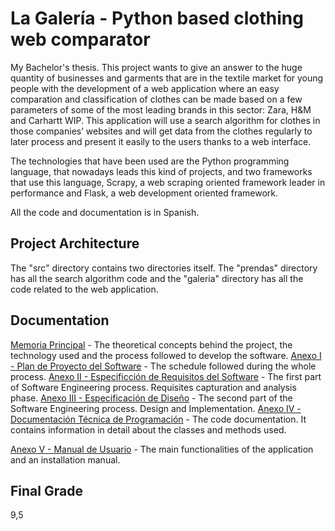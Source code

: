 # La Galería - Python based clothing web comparator
My Bachelor's thesis. This project wants to give an answer to the huge quantity of businesses and
garments that are in the textile market for young people with the development of a web application
where an easy comparation and classification of clothes can be made based on a few
parameters of some of the most leading brands in this sector: Zara, H&M and Carhartt
WIP. This application will use a search algorithm for clothes in those companies’ websites
and will get data from the clothes regularly to later process and present it easily to the
users thanks to a web interface.

The technologies that have been used are the Python programming language, that
nowadays leads this kind of projects, and two frameworks that use this language, Scrapy,
a web scraping oriented framework leader in performance and Flask, a web
development oriented framework.

All the code and documentation is in Spanish.

## Project Architecture
The "src" directory contains two directories itself. The "prendas" directory has all the search
algorithm code and the "galeria" directory has all the code related to the web application.

## Documentation
[Memoria Principal](docs/Memoria.pdf) - The theoretical concepts behind the project, the technology used and the process followed to develop the software.
[Anexo I - Plan de Proyecto del Software](docs/Anexo_I.pdf) - The schedule followed during the whole process.
[Anexo II - Especificción de Requisitos del Software](docs/Anexo_II.pdf) - The first part of Software Engineering process. Requisites capturation and analysis phase.
[Anexo III - Especificación de Diseño](docs/Anexo_III.pdf) - The second part of the Software Engineering process. Design and Implementation.
[Anexo IV - Documentación Técnica de Programación](docs/Anexo_IV.pdf) - The code documentation. It contains information in detail about the classes and methods used.

[Anexo V - Manual de Usuario](docs/Anexo_V.pdf.pdf) - The main functionalities of the application and an installation manual.

## Final Grade
9,5

